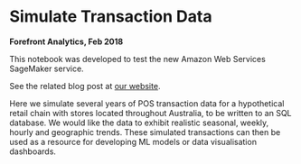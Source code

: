 # Simulate Transaction Data

**Forefront Analytics, Feb 2018**

This notebook was developed to test the new Amazon Web Services SageMaker
service.

See the related blog post at [our website](https://www.forefrontanalytics.com.au/).  

Here we simulate several years of POS transaction data for a hypothetical
retail chain with stores located throughout Australia, to be written to an SQL
database. We would like the data to exhibit realistic seasonal, weekly, hourly
and geographic trends. These simulated transactions can then be used as a
resource for developing ML models or data visualisation dashboards.

